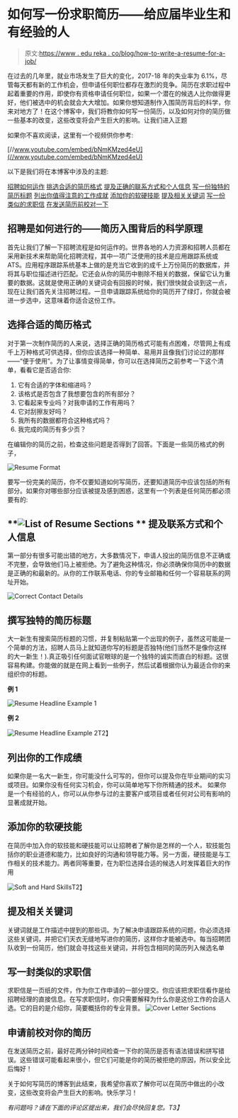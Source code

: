 # 如何写一份求职简历——给应届毕业生和有经验的人

> 原文:[https://www . edu reka . co/blog/how-to-write-a-resume-for-a-job/](https://www.edureka.co/blog/how-to-write-a-resume-for-a-job/)

在过去的几年里，就业市场发生了巨大的变化，2017-18 年的失业率为 6.1%，尽管每天都有新的工作机会，但申请任何职位都存在激烈的竞争。简历在求职过程中起着重要的作用，即使你有资格申请任何职位，如果一个潜在的候选人比你做得更好，他们被选中的机会就会大大增加。如果你想知道制作入围简历背后的科学，你来对地方了！在这个博客中，我们将教你如何写一份简历，以及如何对你的简历做一些基本的改变，这些改变将会产生巨大的影响。让我们进入正题

如果你不喜欢阅读，这里有一个视频供你参考:

[//www.youtube.com/embed/bNmKMzed4eU](//www.youtube.com/embed/bNmKMzed4eU)

以下是我们将在本博客中涉及的主题:

[招聘如何运作](#TheRecruitmentProcess) [挑选合适的简历格式](#PicktherightResumeFormat) [提及正确的联系方式和个人信息](#Mentioncorrectcontactdetailsandpersonalinformation) [写一份独特的简历标题](#Writeauniqueresumeheadline) [列出你值得注意的工作成就](#Listyournotableworkaccomplishments) [添加你的软硬技能](#Addyoursoftandhardskills) [提及相关关键词](#Mentionrelevantkeywords) [写一份类似的求职信](#Writeasimilarcoverletter) [在发送简历前校对一下](#Proofreadyourresumebeforesendingit)

## **招聘是如何进行的——简历入围背后的科学原理**

首先让我们了解一下招聘流程是如何运作的。世界各地的人力资源和招聘人员都在采用新技术来帮助简化招聘流程，其中一项广泛使用的技术是应用跟踪系统或 ATS。应用程序跟踪系统基本上做的是充当它收到的成千上万份简历的数据库，并将其与职位描述进行匹配。它还会从你的简历中剔除不相关的数据，保留它认为重要的数据。这就是使用正确的关键词会有回报的时候，我们很快就会谈到这一点，现在让我们首先关注招聘过程。一旦申请跟踪系统给你的简历开了绿灯，你就会被进一步选中，这意味着你适合这份工作。

## **选择合适的简历格式**

对于第一次制作简历的人来说，选择正确的简历格式可能有点困难，尽管网上有成千上万种格式可供选择，但你应该选择一种简单、易用并且像我们讨论过的那样——“便于使用”。为了让事情变得简单，你可以在选择简历之前参考一下这个清单，看看它是否适合你:

1.  它有合适的字体和缩进吗？
2.  该格式是否包含了我想要包含的所有部分？
3.  它看起来专业吗？对我申请的工作有用吗？
4.  它对刮擦友好吗？
5.  我所有的数据都符合这种格式吗？
6.  我完成的简历有多少页？

在编辑你的简历之前，检查这些问题是否得到了回答。下面是一些简历格式的例子，

![Resume Format ](../Images/d02fcf7497fda4564c8860d15b681f85.png)

要写一份完美的简历，你不仅要知道如何写简历，还要知道简历中应该包括的所有部分。如果你对哪些部分应该被提及感到困惑，这里有一个列表是任何简历都必须要有的:

## **![List of Resume Sections ](../Images/24c1278a95fdd1d5c0bfaacf43fe1526.png) ** **提及联系方式和个人信息**

第一部分有很多可能出错的地方，大多数情况下，申请人投出的简历信息不正确或不完整，会导致他们马上被拒绝。为了避免这种情况，你必须确保你简历中的数据是正确的和最新的。从你的工作联系电话、你的专业邮箱和任何一个容易联系的网址开始。

![Correct Contact Details](../Images/7bb1fe4cd91419eb3ff764c067eb0fca.png)

## **撰写独特的简历标题**

大一新生有搜索简历标题的习惯，并复制粘贴第一个出现的例子，虽然这可能是一个简单的方法，招聘人员马上就知道你写的标题是否独特(他们当然不是像你这样的大一新生！).真正吸引任何面试官眼球的是一个独特的诚实而直白的标题。这很容易构建。你能做的就是在网上看到一些例子，然后试着根据你认为最适合你的来组织你的标题。

**例 1**

![Resume Headline Example 1](../Images/187b7c958355c527de2d90350cbcbd8f.png)

**例 2**

![Resume Headline Example 2](../Images/0f771f21888767b83de94731d0eb7175.png)T2】

## **列出你的工作成绩**

如果你是一名大一新生，你可能没什么可写的，但你可以提及你在毕业期间的实习或项目。如果你没有任何实习机会，你可以简单地写下你所精通的技术。 如果你是一个有经验的人，你可以从你参与过的主要客户或项目或者任何对公司有影响的显著成就开始。

## **添加你的软硬技能**

在简历中加入你的软技能和硬技能可以让招聘者了解你是怎样的一个人，软技能包括你的职业道德和能力，比如良好的沟通和领导能力等。另一方面，硬技能是与工作相关的技术能力。两者同等重要，在为职位选择合适的候选人时发挥着巨大的作用

![Soft and Hard Skills](../Images/1cb17df6a3b2c770bbecfab93284247f.png)T2】

## **提及相关关键词**

关键词就是工作描述中提到的那些词。为了解决申请跟踪系统的问题，你必须选择这些关键词，并把它们天衣无缝地写进你的简历，这样你才能被选中。每当招聘团队收到一份简历，他们就会寻找这些关键词，并将包含相同的简历列入候选名单

## **写一封类似的求职信**

求职信是一页纸的文件，作为你工作申请的一部分提交。你应该把求职信看作是给招聘经理的直接信息。在写求职信时，你只需要解释为什么你是这份工作的合适人选。它的目的是介绍你，简要概括你的专业背景。 ![Cover Letter Sections](../Images/032edd874502c77b72f1420ae42e24f6.png)

## 申请前校对你的简历

在发送简历之前，最好花两分钟时间检查一下你的简历是否有语法错误和拼写错误。这些错误可能看起来很小，但它们可能是你的简历被拒绝的原因，所以安全比后悔好！

关于如何写简历的博客到此结束，我希望你喜欢了解你可以在简历中做出的小改变，这些改变将会产生巨大的影响。快乐学习！

*有问题吗？请在下面的评论区提出来，我们会尽快回复您。T3】*